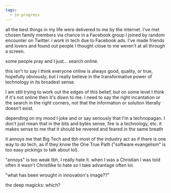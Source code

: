 ```yaml
---
tags:
  - in-progress
---
```

all the best things in my life were delivered to me by the internet. I've met chosen family members via chance in a Facebook group I joined by random encounter on Twitter. i work in tech due to Facebook ads.  I've made friends and lovers and found out people I thought close to me weren't at all through a screen.

some people pray and I just... search online.

this isn't to say I think everyone online is always good, quality, or true, hopefully obviously, but I really believe in the transformative power of technology in its broadest sense.

I am still trying to work out the edges of this belief, but on some level I think if it's not online then it's down to me. I need to say the right incantation or the search in the right corners, not that the information or solution literally doesn't exist.

depending on my mood I joke and or say seriously that I'm a technopagan. I don't just mean that in the bits and bytes sense, fire is a technology, etc. it makes sense to me that it should be revered and feared in the same breath

it annoys me that Big Tech and tbh most of the industry act as if there is one way to do tech, as if they know the One True Path ("software evangelism" is too easy pickings to talk about lol).

"annoys" is too weak tbh, I really hate it. when I was a Christian I was told often it wasn't Christlike to hate so I take advantage often lol.

"what has been wrought in innovation's image??"

the deep magicks: which?